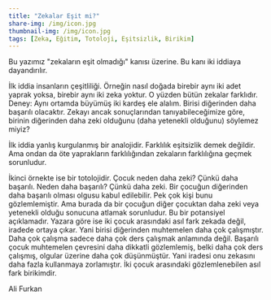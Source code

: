 ```yaml
---
title: "Zekalar Eşit mi?"
share-img: /img/icon.jpg
thumbnail-img: /img/icon.jpg
tags: [Zeka, Eğitim, Totoloji, Eşitsizlik, Birikim]
---
```



Bu yazımız "zekaların eşit olmadığı" kanısı üzerine. Bu kanı iki iddiaya dayandırılır.

İlk iddia insanların çeşitliliği. Örneğin nasıl doğada birebir aynı iki adet yaprak yoksa, birebir aynı iki zeka yoktur. O yüzden bütün zekalar farklıdır. 
Deney: Aynı ortamda büyümüş iki kardeş ele alalım. Birisi diğerinden daha başarılı olacaktır. Zekayı ancak sonuçlarından tanıyabileceğimize göre, birinin diğerinden daha zeki olduğunu (daha yetenekli olduğunu) söylemez miyiz? 

İlk iddia yanlış kurgulanmış bir analojidir. Farklılık eşitsizlik demek değildir. Ama ondan da öte yaprakların farklılığından zekaların farklılığına geçmek sorunludur. 

İkinci örnekte ise bir totolojidir. Çocuk neden daha zeki? Çünkü daha başarılı. Neden daha başarılı? Çünkü daha zeki. Bir çocuğun diğerinden daha başarılı olması olgusu kabul edilebilir. Pek çok kişi bunu gözlemlemiştir. Ama burada da bir çocuğun diğer çocuktan daha zeki veya yetenekli olduğu sonucuna atlamak sorunludur. Bu bir potansiyel açıklamadır. Yazara göre ise iki çocuk arasındaki asıl fark zekada değil, iradede ortaya çıkar. Yani birisi diğerinden muhtemelen daha çok çalışmıştır. Daha çok çalışma sadece daha çok ders çalışmak anlamında değil. Başarılı çocuk muhtemelen çevresini daha dikkatli gözlemlemiş, belki daha çok ders çalışmış, olgular üzerine daha çok düşünmüştür. Yani iradesi onu zekasını daha fazla kullanmaya zorlamıştır. İki çocuk arasındaki gözlemlenebilen asıl fark birikimdir.

Ali Furkan
